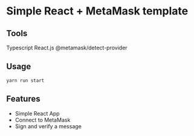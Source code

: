 # Simple React + MetaMask template

## Tools

Typescript
React.js
@metamask/detect-provider

## Usage

`yarn run start`

## Features

- Simple React App
- Connect to MetaMask
- Sign and verify a message
